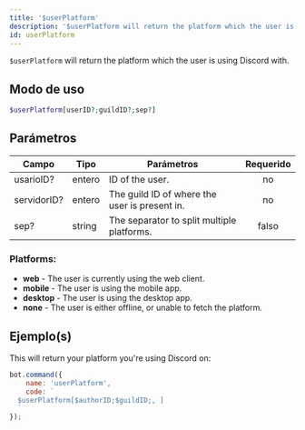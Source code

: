 ```yaml
---
title: '$userPlatform'
description: '$userPlatform will return the platform which the user is using Discord with.'
id: userPlatform
---
```


`$userPlatform` will return the platform which the user is using Discord with.

## Modo de uso

```php
$userPlatform[userID?;guildID?;sep?]
```

## Parámetros

| Campo       | Tipo   | Parámetros                                    | Requerido |
| ----------- | ------ | --------------------------------------------- |:---------:|
| usarioID?   | entero | ID of the user.                               |    no     |
| servidorID? | entero | The guild ID of where the user is present in. |    no     |
| sep?        | string | The separator to split multiple platforms.    |   falso   |

### Platforms:
- **web** - The user is currently using the web client.
- **mobile** - The user is using the mobile app.
- **desktop** - The user is using the desktop app.
- **none** - The user is either offline, or unable to fetch the platform.

## Ejemplo(s)

This will return your platform you're using Discord on:

```javascript
bot.command({
    name: 'userPlatform',
    code: `
  $userPlatform[$authorID;$guildID;, ]
  `
});
```
